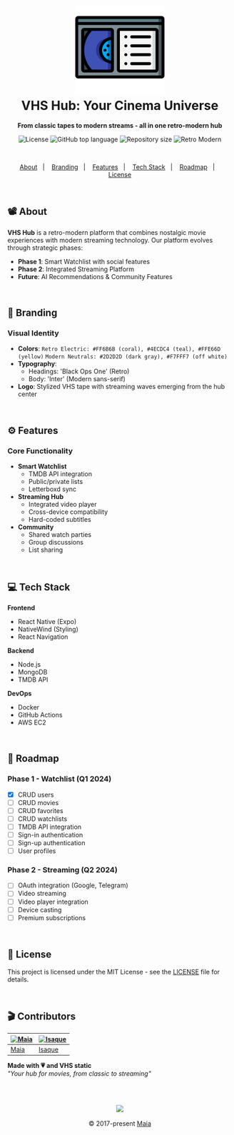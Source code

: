 <h1 align="center">
  <br>
  <img src=".github/assets/tape.png" alt="VHS Hub" width="200">
  <br>
  VHS Hub: Your Cinema Universe
  <br>
</h1>

<p align="center">
  <strong>From classic tapes to modern streams - all in one retro-modern hub</strong>
</p>

<p align="center">
  <img src="https://img.shields.io/github/license/gabrielmaialva33/vhshub-api?color=ff80ff&style=flat" alt="License" />
  <img src="https://img.shields.io/github/languages/top/gabrielmaialva33/vhshub-api?style=flat" alt="GitHub top language">
  <img src="https://img.shields.io/github/repo-size/gabrielmaialva33/vhshub-api?style=flat" alt="Repository size">
  <img src="https://img.shields.io/badge/retro-modern-ff00ff?style=flat" alt="Retro Modern">
</p>

<br>

<p align="center">
  <a href="#film_projector-about">About</a>&nbsp;&nbsp;&nbsp;|&nbsp;&nbsp;&nbsp;
  <a href="#art-branding">Branding</a>&nbsp;&nbsp;&nbsp;|&nbsp;&nbsp;&nbsp;
  <a href="#gear-features">Features</a>&nbsp;&nbsp;&nbsp;|&nbsp;&nbsp;&nbsp;
  <a href="#tech-stack">Tech Stack</a>&nbsp;&nbsp;&nbsp;|&nbsp;&nbsp;&nbsp;
  <a href="#rocket-roadmap">Roadmap</a>&nbsp;&nbsp;&nbsp;|&nbsp;&nbsp;&nbsp;
  <a href="#memo-license">License</a>
</p>

<br>

## :film_projector: About

**VHS Hub** is a retro-modern platform that combines nostalgic movie experiences with modern streaming technology. Our platform evolves through strategic phases:

- **Phase 1**: Smart Watchlist with social features
- **Phase 2**: Integrated Streaming Platform
- **Future**: AI Recommendations & Community Features

<br>

## :art: Branding

### Visual Identity
- **Colors**:
  ``` Retro Electric: #FF6B6B (coral), #4ECDC4 (teal), #FFE66D (yellow) ```
  ``` Modern Neutrals: #2D2D2D (dark gray), #F7FFF7 (off white) ```
- **Typography**:
    - Headings: 'Black Ops One' (Retro)
    - Body: 'Inter' (Modern sans-serif)
- **Logo**: Stylized VHS tape with streaming waves emerging from the hub center

<br>

## :gear: Features

### Core Functionality
- **Smart Watchlist**
    - TMDB API integration
    - Public/private lists
    - Letterboxd sync
- **Streaming Hub**
    - Integrated video player
    - Cross-device compatibility
    - Hard-coded subtitles
- **Community**
    - Shared watch parties
    - Group discussions
    - List sharing

<br>

## :computer: Tech Stack

**Frontend**
- React Native (Expo)
- NativeWind (Styling)
- React Navigation

**Backend**
- Node.js
- MongoDB
- TMDB API

**DevOps**
- Docker
- GitHub Actions
- AWS EC2

<br>

## :rocket: Roadmap

### Phase 1 - Watchlist (Q1 2024)
- [x] CRUD users
- [ ] CRUD movies
- [ ] CRUD favorites
- [ ] CRUD watchlists
- [ ] TMDB API integration
- [ ] Sign-in authentication
- [ ] Sign-up authentication
- [ ] User profiles

### Phase 2 - Streaming (Q2 2024)
- [ ] OAuth integration (Google, Telegram)
- [ ] Video streaming
- [ ] Video player integration
- [ ] Device casting
- [ ] Premium subscriptions

<br>

## :memo: License

This project is licensed under the MIT License - see the [LICENSE](LICENSE) file for details.

<br>

## :clapper: Contributors

| [![Maia](https://avatars.githubusercontent.com/u/26732067?size=100)](https://github.com/gabrielmaialva33) | [![Isaque](https://avatars.githubusercontent.com/u/60408303?size=100)](https://github.com/isaqu3d) |
|-----------------------------------------------------------------------------------------------------------|----------------------------------------------------------------------------------------------------|
| [Maia](https://github.com/gabrielmaialva33)                                                               | [Isaque](https://github.com/isaqu3d)                                                               |

**Made with :heartpulse: and VHS static**  
*"Your hub for movies, from classic to streaming"*

<br/>
<br/>

<p align="center"><img src="https://raw.githubusercontent.com/gabrielmaialva33/gabrielmaialva33/master/assets/gray0_ctp_on_line.svg?sanitize=true" /></p>
<p align="center">&copy; 2017-present <a href="https://github.com/gabrielmaialva33/" target="_blank">Maia</a>